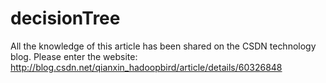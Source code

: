# decisionTree
All the knowledge of this article has been shared on the CSDN technology blog.
Please enter the website: 
      http://blog.csdn.net/qianxin_hadoopbird/article/details/60326848
